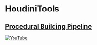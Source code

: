 # HoudiniTools

## [Procedural Building Pipeline](https://github.com/getmikyled/HoudiniTools/tree/main/Procedural%20Building%20Pipeline)
[![YouTube](http://i.ytimg.com/vi/TekK25NmcZw/hqdefault.jpg)](https://www.youtube.com/watch?v=TekK25NmcZw)

